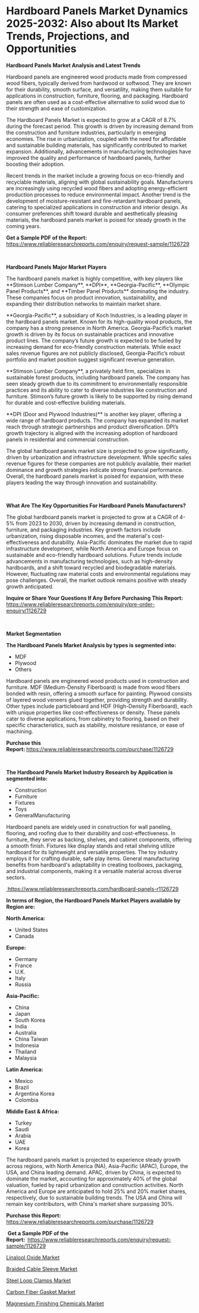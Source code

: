<p><h1>Hardboard Panels Market Dynamics 2025-2032: Also about Its Market Trends, Projections, and Opportunities</h1></p><p><strong>Hardboard Panels Market Analysis and Latest Trends</strong></p>
<p><p>Hardboard panels are engineered wood products made from compressed wood fibers, typically derived from hardwood or softwood. They are known for their durability, smooth surface, and versatility, making them suitable for applications in construction, furniture, flooring, and packaging. Hardboard panels are often used as a cost-effective alternative to solid wood due to their strength and ease of customization.</p><p>The Hardboard Panels Market is expected to grow at a CAGR of 8.7% during the forecast period. This growth is driven by increasing demand from the construction and furniture industries, particularly in emerging economies. The rise in urbanization, coupled with the need for affordable and sustainable building materials, has significantly contributed to market expansion. Additionally, advancements in manufacturing technologies have improved the quality and performance of hardboard panels, further boosting their adoption.</p><p>Recent trends in the market include a growing focus on eco-friendly and recyclable materials, aligning with global sustainability goals. Manufacturers are increasingly using recycled wood fibers and adopting energy-efficient production processes to reduce environmental impact. Another trend is the development of moisture-resistant and fire-retardant hardboard panels, catering to specialized applications in construction and interior design. As consumer preferences shift toward durable and aesthetically pleasing materials, the hardboard panels market is poised for steady growth in the coming years.</p></p>
<p><strong>Get a Sample PDF of the Report:&nbsp;</strong> <a href="https://www.reliableresearchreports.com/enquiry/request-sample/1126729?utm_campaign=11&utm_medium=2&utm_source=Github&utm_content=ia&utm_term=25012025&utm_id=hardboard-panels">https://www.reliableresearchreports.com/enquiry/request-sample/1126729</a></p>
<p>&nbsp;</p>
<p><strong>Hardboard Panels Major Market Players</strong></p>
<p><p>The hardboard panels market is highly competitive, with key players like **Stimson Lumber Company**, **DPI**, **Georgia-Pacific**, **Olympic Panel Products**, and **Timber Panel Products** dominating the industry. These companies focus on product innovation, sustainability, and expanding their distribution networks to maintain market share.</p><p>**Georgia-Pacific**, a subsidiary of Koch Industries, is a leading player in the hardboard panels market. Known for its high-quality wood products, the company has a strong presence in North America. Georgia-Pacific’s market growth is driven by its focus on sustainable practices and innovative product lines. The company’s future growth is expected to be fueled by increasing demand for eco-friendly construction materials. While exact sales revenue figures are not publicly disclosed, Georgia-Pacific’s robust portfolio and market position suggest significant revenue generation.</p><p>**Stimson Lumber Company**, a privately held firm, specializes in sustainable forest products, including hardboard panels. The company has seen steady growth due to its commitment to environmentally responsible practices and its ability to cater to diverse industries like construction and furniture. Stimson’s future growth is likely to be supported by rising demand for durable and cost-effective building materials.</p><p>**DPI (Door and Plywood Industries)** is another key player, offering a wide range of hardboard products. The company has expanded its market reach through strategic partnerships and product diversification. DPI’s growth trajectory is aligned with the increasing adoption of hardboard panels in residential and commercial construction.</p><p>The global hardboard panels market size is projected to grow significantly, driven by urbanization and infrastructure development. While specific sales revenue figures for these companies are not publicly available, their market dominance and growth strategies indicate strong financial performance. Overall, the hardboard panels market is poised for expansion, with these players leading the way through innovation and sustainability.</p></p>
<p>&nbsp;</p>
<p><strong>What Are The Key Opportunities For Hardboard Panels Manufacturers?</strong></p>
<p><p>The global hardboard panels market is projected to grow at a CAGR of 4-5% from 2023 to 2030, driven by increasing demand in construction, furniture, and packaging industries. Key growth factors include urbanization, rising disposable incomes, and the material's cost-effectiveness and durability. Asia-Pacific dominates the market due to rapid infrastructure development, while North America and Europe focus on sustainable and eco-friendly hardboard solutions. Future trends include advancements in manufacturing technologies, such as high-density hardboards, and a shift toward recycled and biodegradable materials. However, fluctuating raw material costs and environmental regulations may pose challenges. Overall, the market outlook remains positive with steady growth anticipated.</p></p>
<p><strong>Inquire or Share Your Questions If Any Before Purchasing This Report:</strong> <a href="https://www.reliableresearchreports.com/enquiry/pre-order-enquiry/1126729?utm_campaign=11&utm_medium=2&utm_source=Github&utm_content=ia&utm_term=25012025&utm_id=hardboard-panels">https://www.reliableresearchreports.com/enquiry/pre-order-enquiry/1126729</a></p>
<p>&nbsp;</p>
<p><strong>Market Segmentation</strong></p>
<p><strong>The Hardboard Panels Market Analysis by types is segmented into:</strong></p>
<p><ul><li>MDF</li><li>Plywood</li><li>Others</li></ul></p>
<p><p>Hardboard panels are engineered wood products used in construction and furniture. MDF (Medium-Density Fiberboard) is made from wood fibers bonded with resin, offering a smooth surface for painting. Plywood consists of layered wood veneers glued together, providing strength and durability. Other types include particleboard and HDF (High-Density Fiberboard), each with unique properties like cost-effectiveness or density. These panels cater to diverse applications, from cabinetry to flooring, based on their specific characteristics, such as stability, moisture resistance, or ease of machining.</p></p>
<p><strong>Purchase this Report:&nbsp;</strong><a href="https://www.reliableresearchreports.com/purchase/1126729?utm_campaign=11&utm_medium=2&utm_source=Github&utm_content=ia&utm_term=25012025&utm_id=hardboard-panels">https://www.reliableresearchreports.com/purchase/1126729</a></p>
<p>&nbsp;</p>
<p><strong>The Hardboard Panels Market Industry Research by Application is segmented into:</strong></p>
<p><ul><li>Construction</li><li>Furniture</li><li>Fixtures</li><li>Toys</li><li>GeneralManufacturing</li></ul></p>
<p><p>Hardboard panels are widely used in construction for wall paneling, flooring, and roofing due to their durability and cost-effectiveness. In furniture, they serve as backing, shelves, and cabinet components, offering a smooth finish. Fixtures like display stands and retail shelving utilize hardboard for its lightweight and versatile properties. The toy industry employs it for crafting durable, safe play items. General manufacturing benefits from hardboard's adaptability in creating toolboxes, packaging, and industrial components, making it a versatile material across diverse sectors.</p></p>
<p><a href="https://www.reliableresearchreports.com/hardboard-panels-r1126729?utm_campaign=11&utm_medium=2&utm_source=Github&utm_content=ia&utm_term=25012025&utm_id=hardboard-panels">&nbsp;https://www.reliableresearchreports.com/hardboard-panels-r1126729</a></p>
<p><strong>In terms of Region, the Hardboard Panels Market Players available by Region are:</strong></p>
<p>
    <p> <strong> North America: </strong>
        <ul>
            <li>United States</li>
            <li>Canada</li>
        </ul>
        </p> 
    <p> <strong> Europe: </strong>
        <ul>
            <li>Germany</li>
            <li>France</li>
            <li>U.K.</li>
            <li>Italy</li>
            <li>Russia</li>
        </ul>
        </p> 
    <p> <strong> Asia-Pacific: </strong>
        <ul>
            <li>China</li>
            <li>Japan</li>
            <li>South Korea</li>
            <li>India</li>
            <li>Australia</li>
            <li>China Taiwan</li>
            <li>Indonesia</li>
            <li>Thailand</li>
            <li>Malaysia</li>
        </ul>
        </p> 
    <p> <strong> Latin America: </strong>
        <ul>
            <li>Mexico</li>
            <li>Brazil</li>
            <li>Argentina Korea</li>
            <li>Colombia</li>
        </ul>
        </p> 
    <p> <strong> Middle East & Africa: </strong>
        <ul>
            <li>Turkey</li>
            <li>Saudi</li>
            <li>Arabia</li>
            <li>UAE</li>
            <li>Korea</li>
        </ul>
    </p>
    </p>
<p><p>The hardboard panels market is projected to experience steady growth across regions, with North America (NA), Asia-Pacific (APAC), Europe, the USA, and China leading demand. APAC, driven by China, is expected to dominate the market, accounting for approximately 40% of the global valuation, fueled by rapid urbanization and construction activities. North America and Europe are anticipated to hold 25% and 20% market shares, respectively, due to sustainable building trends. The USA and China will remain key contributors, with China's market share surpassing 30%.</p></p>
<p><strong>Purchase this Report: </strong><a href="https://www.reliableresearchreports.com/purchase/1126729?utm_campaign=11&utm_medium=2&utm_source=Github&utm_content=ia&utm_term=25012025&utm_id=hardboard-panels">https://www.reliableresearchreports.com/purchase/1126729</a></p>
<p>&nbsp;<strong>Get a Sample PDF of the Report:&nbsp;&nbsp;</strong><a href="https://www.reliableresearchreports.com/enquiry/request-sample/1126729?utm_campaign=11&utm_medium=2&utm_source=Github&utm_content=ia&utm_term=25012025&utm_id=hardboard-panels">https://www.reliableresearchreports.com/enquiry/request-sample/1126729</a></p>
<p><strong></strong></p>
<p><p><a href="https://github.com/stillsfloria19981/Market-Research-Report-List-1/blob/main/linalool-oxide-market.md?utm_campaign=11&utm_medium=2&utm_source=Github&utm_content=ia&utm_term=25012025&utm_id=hardboard-panels">Linalool Oxide Market</a></p><p><a href="https://www.linkedin.com/pulse/braided-cable-sleeve-market2025-2032-industry-insights-qc6kc?utm_campaign=11&utm_medium=2&utm_source=Github&utm_content=ia&utm_term=25012025&utm_id=hardboard-panels">Braided Cable Sleeve Market</a></p><p><a href="https://www.linkedin.com/pulse/comprehensive-analysis-steel-loop-clamps-market-segments-znexc?utm_campaign=11&utm_medium=2&utm_source=Github&utm_content=ia&utm_term=25012025&utm_id=hardboard-panels">Steel Loop Clamps Market</a></p><p><a href="https://github.com/gukenneth26571/Market-Research-Report-List-1/blob/main/carbon-fiber-gasket-market.md?utm_campaign=11&utm_medium=2&utm_source=Github&utm_content=ia&utm_term=25012025&utm_id=hardboard-panels">Carbon Fiber Gasket Market</a></p><p><a href="https://www.linkedin.com/pulse/magnesium-finishing-chemicals-industry-market-analysis-qngac?utm_campaign=11&utm_medium=2&utm_source=Github&utm_content=ia&utm_term=25012025&utm_id=hardboard-panels">Magnesium Finishing Chemicals Market</a></p></p>